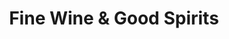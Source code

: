 ---
title: "Fine Wine & Good Spirits"
url: /south-park/fine-wine-und-good-spirits/
shop: Spirituosen
---